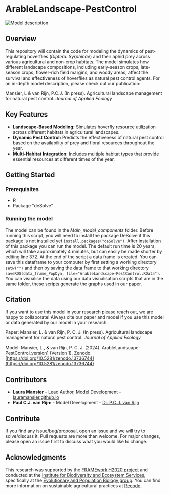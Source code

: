 # ArableLandscape-PestControl

![Model description](https://github.com/user-attachments/assets/20394839-a73e-4bcc-9e45-5a9dc866cf2f)

## Overview
This repository will contain the code for modeling the dynamics of pest-regulating hoverflies (*Diptera: Syrphinae*) and their aphid prey across various agricultural and non-crop habitats. The model simulates how different landscape compositions, including early-season crops, late-season crops, flower-rich field margins, and woody areas, affect the survival and effectiveness of hoverflies as natural pest control agents.
For an in-depth model description, please check out our publication: 

Mansier, L & van Rijn, P.C.J. (In press). Agricultural landscape management for natural pest control. *Journal of Applied Ecology*

## Key Features
- **Landscape-Based Modeling:** Simulates hoverfly resource utilization across different habitats in agricultural landscapes.
- **Dynamic Pest Control:** Predicts the effectiveness of natural pest control based on the availability of prey and floral resources throughout the year.
- **Multi-Habitat Integration:** Includes multiple habitat types that provide essential resources at different times of the year.

## Getting Started
### Prerequisites
- R
- Package "deSolve"

### Running the model
The model can be found in the *Main_model_components* folder. Before running this script, you will need to install the package DeSolve if this package is not installed yet `install.packages("deSolve")`. After installation of this package you can run the model. The default run time is 20 years, which will take approximately 4 minutes, but can easily be made shorter by editing line 372. At the end of the script a data frame is created. You can save this dataframe to your computer by first setting a working directory `setw("")` and then by saving the data frame to that working directory `saveRDS(data_frame_PopDyn, file="ArableLandscape-PestControl.RData")`. You can visualise the data using our data visualisation scripts that are in the same folder, these scripts generate the graphs used in our paper.

## Citation
If you want to use this model in your research please reach out, we are happy to collaborate!
Always cite our paper and model if you use this model or data generated by our model in your research:

Paper:
Mansier, L. & van Rijn, P. C. J. (In press). Agricultural landscape management for natural pest control. *Journal of Applied Ecology*

Model:
Mansier, L., & van Rijn, P. C. J. (2024). ArableLandscape-PestControl_version1 (Version 1). Zenodo. [https://doi.org/10.5281/zenodo.13736744](https://doi.org/10.5281/zenodo.13736744)

## Contributors
- **Laura Mansier** - Lead Author, Model Development - [lauramansier.github.io](https://lauramansier.github.io/)
- **Paul C.J. van Rijn:** - Model Development - [Dr. P.C.J. van Rijn](https://www.uva.nl/en/profile/r/i/p.c.j.vanrijn/p.c.j.vanrijn.html)

## Contribute
If you find any issue/bug/proposal, open an issue and we will try to solve/discuss it.
Pull requests are more than welcome. For major changes, please open an issue first to discuss what you would like to change. 

## Acknowledgments
This research was supported by the [FRAMEwork H2020 project](https://www.framework-biodiversity.eu/) and conducted at the [Institute for Biodiversity and Ecosystem Services](https://ibed.uva.nl/), specifically at the [Evolutionary and Population Biology group](https://ibed.uva.nl/content/research-departments/epb/epb.html). You can find more information on sustainable agricultural practices at [Recodo](https://recodo.io/).






